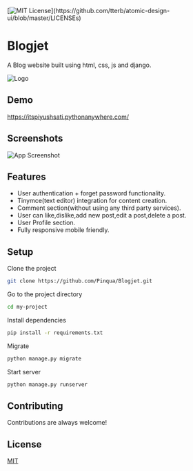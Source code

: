 
[![MIT License](https://img.shields.io/apm/l/atomic-design-ui.svg?)](https://github.com/tterb/atomic-design-ui/blob/master/LICENSEs)

# Blogjet

A Blog website built using html, css, js and django.

![Logo](https://itspiyushsati.pythonanywhere.com/static/Blog/favicons/apple-touch-icon.png)

## Demo

https://itspiyushsati.pythonanywhere.com/


## Screenshots

![App Screenshot](https://i.ibb.co/z56nzF1/blogjet.gif)

  
## Features

- User authentication + forget password functionality.
- Tinymce(text editor) integration for content creation.
- Comment section(without using any third party services).
- User can like,dislike,add new post,edit a post,delete a post.
- User Profile section.
- Fully responsive mobile friendly.


## Setup

Clone the project

```bash
git clone https://github.com/Pinqua/Blogjet.git
```

Go to the project directory

```bash
cd my-project
```

Install dependencies

```bash
pip install -r requirements.txt
```

Migrate

```bash
python manage.py migrate
```

Start server

```bash
python manage.py runserver
```

  
## Contributing

Contributions are always welcome!

  
## License

[MIT](https://choosealicense.com/licenses/mit/)

  

